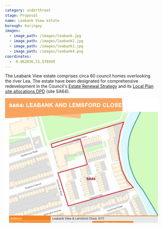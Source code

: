 ```yaml
---
category: underthreat
stage: Proposal
name: Leabank View estate 
borough: haringey
images:
  - image_path: /images/leabank.jpg
  - image_path: /images/leabank2.jpg
  - image_path: /images/leabank1.jpg
  - image_path: /images/leabank4.png
coordinates: 
  - -0.062836,51.578949
---
```

The Leabank View estate comprises circa 60 council homes overlooking the river Lea. The estate have been designated for comprehensive redevelopment in the Council's [Estate Renewal Strategy](https://www.minutes.haringey.gov.uk/documents/s48324/Housing%20Investment%20and%20Estate%20Renewal%20Strategy%20-%20whole%20report%20-%20Paul%20Munday.pdf) and its [Local Plan site allocations DPD](https://www.haringey.gov.uk/sites/haringeygovuk/files/final_haringey_site_allocations_dtp_online.pdf) (site SA64).

![](/images/leabanksa64.png)


